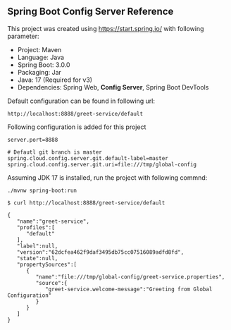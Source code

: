 ## Spring Boot Config Server Reference

This project was created using https://start.spring.io/ with following parameter:

* Project: Maven
* Language: Java
* Spring Boot: 3.0.0
* Packaging: Jar
* Java: 17 (Required for v3)
* Dependencies: Spring Web, **Config Server**, Spring Boot DevTools


Default configuration can be found in following url:
```
http://localhost:8888/greet-service/default
```

Following configuration is added for this project

```
server.port=8888

# Defautl git branch is master
spring.cloud.config.server.git.default-label=master
spring.cloud.config.server.git.uri=file:///tmp/global-config
```

Assuming JDK 17 is installed, run the project with following commnd:

```shell
./mvnw spring-boot:run
```

```shell
$ curl http://localhost:8888/greet-service/default

{
   "name":"greet-service",
   "profiles":[
      "default"
   ],
   "label":null,
   "version":"62dcfea462f9daf3495db75cc07516089adfd8fd",
   "state":null,
   "propertySources":[
      {
         "name":"file:///tmp/global-config/greet-service.properties",
         "source":{
            "greet-service.welcome-message":"Greeting from Global Configuration"
         }
      }
   ]
}
```